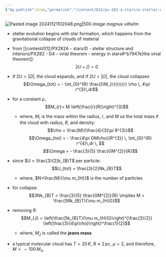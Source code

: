 ```yaml
---
{"dg-publish":true,"permalink":"/content/012/px-282-a-stars/e-stellar-evolution/px-282-e1a-star-formation/","noteIcon":"1","created":"2024-11-25T10:50:32.000+00:00","updated":"2025-01-05T11:04:28.076+00:00"}
---
```


![Pasted image 20241121102048.png|500](/img/user/pics/Pasted%20image%2020241121102048.png)
*image magnus vilhelm*

- stellar evolution begins with star formation, which happens from the gravitational collapse of clouds of material
- from [[content/012/PX282A - stars/D - stellar structure and interiors/PX282 - D4 - virial theorem - energy in stars#^b7947e\|the virial theorem]]: 
$$2U + \Omega = 0$$
- if $2U > |\Omega|$, the cloud expands, and if $2U < |\Omega|$, the cloud collapses
$$\Omega_{tot} = - \int_{0}^{R} \frac{GM_{r}(r)}{r} \rho \, 4\pi r^{3}\,dr$$
- for a constant $\rho$, 
$$M_{r}= M \left(\frac{r}{R}\right)^{3}$$
	- where, $M_{r}$ is the mass within the radius, $r$, and $M$ us the total mass if the cloud with radius, $R$, and density: 
	$$\rho = \frac{M}{\frac{4}{3}\pi R^{3}}$$
$$\Omega_{tot} = - \frac{4\pi GM\rho}{R^{3}} \, \int_{0}^{R}  r^{4}\,dr \, $$
$$\Omega = - \frac{3}{5} \frac{GM^{2}}{R}$$
- since $U = \frac{3}{2}k_{B}T$ per particle:
$$U_{tot} = \frac{3}{2}Nk_{B}T$$
	- where, $N=\frac{M}{\mu m_{H}}$ is the number of particles
- for collapse: 
$$3Nk_{B}T  < \frac{3}{5} \frac{GM^{2}}{R} \implies M > \frac{5Rk_{B}T}{\mu m_{H}G}$$
- removing $R:$ 
$$M_{J} > \left(\frac{5k_{B}T}{\mu m_{H}G}\right)^{\frac{3}{2}} \left(\frac{3}{4\pi\rho}\right)^\frac{1}{2}$$
	- where, $M_{J}$ is called the **jeans mass**

- a typical molecular cloud has $T=20\,K$, $R\approx 2\,pc$, $\mu=2$, and therefore, $M> \sim100\,M_{\odot}$